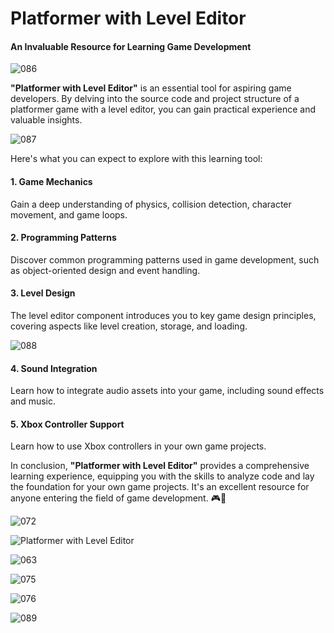 # Platformer with Level Editor

#### An Invaluable Resource for Learning Game Development

![086](https://github.com/JoeLumbley/Platformer-with-Level-Editor/assets/77564255/73bd7c32-f3c4-40dc-b18f-f34b2a5f5045)


**"Platformer with Level Editor"** is an essential tool for aspiring game developers. By delving into the source code and project structure of a platformer game with a level editor, you can gain practical experience and valuable insights.

![087](https://github.com/JoeLumbley/Platformer-with-Level-Editor/assets/77564255/344c7895-4dbf-421d-8072-6a1d2ab498ba)



Here's what you can expect to explore with this learning tool:

#### 1. Game Mechanics
Gain a deep understanding of physics, collision detection, character movement, and game loops.

#### 2. Programming Patterns
Discover common programming patterns used in game development, such as object-oriented design and event handling.

#### 3. Level Design
The level editor component introduces you to key game design principles, covering aspects like level creation, storage, and loading.

![088](https://github.com/JoeLumbley/Platformer-with-Level-Editor/assets/77564255/cf2ed1d9-99d4-445e-b9cf-3dd72b2a4ebd)



#### 4. Sound Integration
Learn how to integrate audio assets into your game, including sound effects and music.

#### 5. Xbox Controller Support
Learn how to use Xbox controllers in your own game projects.

In conclusion, **"Platformer with Level Editor"** provides a comprehensive learning experience, equipping you with the skills to analyze code and lay the foundation for your own game projects. It's an excellent resource for anyone entering the field of game development. 🎮🚀



![072](https://github.com/JoeLumbley/Platformer-with-Level-Editor/assets/77564255/c4ae4c4c-7641-4a9f-96d5-c19805fdcc01)





![Platformer with Level Editor](https://github.com/JoeLumbley/Platformer-with-Level-Editor/assets/77564255/9c8fc9e2-5e4f-4f1f-a544-8b5b3a6ad385)

![063](https://github.com/JoeLumbley/Platformer-with-Level-Editor/assets/77564255/c55ed39f-9a4e-43d6-84a0-f5c364f224d9)




![075](https://github.com/JoeLumbley/Platformer-with-Level-Editor/assets/77564255/28c0aef0-6f8c-463d-8ef6-c9a228e0779e)

![076](https://github.com/JoeLumbley/Platformer-with-Level-Editor/assets/77564255/46cc6437-f34e-4f38-bbcc-58b868f4de2c)













![089](https://github.com/JoeLumbley/Platformer-with-Level-Editor/assets/77564255/53c49beb-9820-45c3-ba1d-5403cbf11049)




















